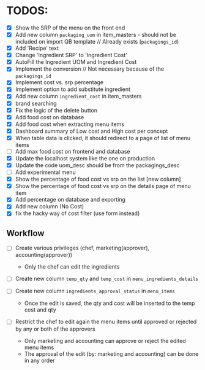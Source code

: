# TODOS:

- [x] Show the SRP of the menu on the front end
- [x] Add new column `packaging_uom` in item_masters - should not be included on import QB template // Already exists (`packagings_id`)
- [x] Add 'Recipe' text
- [x] Change 'Ingredient SRP' to 'Ingredient Cost'
- [x] AutoFill the Ingredient UOM and Ingredient Cost
- [x] Implement the conversion // Not necessary because of the `packagings_id`
- [x] Implement cost vs. srp percentage
- [x] Implement option to add substitute ingredient
- [x] Add new column `ingredient_cost` in item_masters
- [x] brand searching
- [x] Fix the logic of the delete button
- [x] Add food cost on database
- [x] Add food cost when extracting menu items
- [x] Dashboard summary of Low cost and High cost per concept
- [x] When table data is clicked, it should redirect to a page of list of menu items
- [ ] Add max food cost on frontend and database
- [x] Update the localhost system like the one on production
- [x] Update the code uom_desc should be from the packagings_desc
- [ ] Add experimental menu
- [x] Show the percentage of food cost vs srp on the list [new column]
- [x] Show the percentage of food cost vs srp on the details page of menu item
- [x] Add percentage on database and exporting
- [x] Add new column (No Cost)
- [x] fix the hacky way of cost filter (use form instead)

## Workflow

- [ ] Create various privileges (chef, marketing(approver), accounting(approver))

  - Only the chef can edit the ingredients

- [ ] Create new column `temp_qty` and `temp_cost` in `menu_ingredients_details`
- [ ] Create new column `ingredients_approval_status` in `menu_items`

  - Once the edit is saved, the qty and cost will be inserted to the temp cost and qty

- [ ] Restrict the chef to edit again the menu items until approved or rejected by any or both of the approvers

  - Only marketing and accounting can approve or reject the edited menu items
  - The approval of the edit (by: marketing and accounting) can be done in any order
